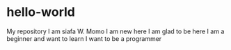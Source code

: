 # hello-world
My repository
I am siafa W. Momo
I am new here
I am glad to be here
I am a beginner and want to learn
I want to be a programmer
